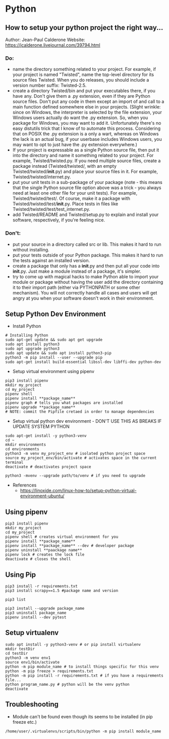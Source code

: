 # Python

## How to setup your python project the right way...
Author: Jean-Paul Calderone
Website: https://jcalderone.livejournal.com/39794.html

### Do:
* name the directory something related to your project. For example, if your project is named "Twisted", name the top-level directory for its source files Twisted. When you do releases, you should include a version number suffix: Twisted-2.5.
* create a directory Twisted/bin and put your executables there, if you have any. Don't give them a .py extension, even if they are Python source files. Don't put any code in them except an import of and call to a main function defined somewhere else in your projects. (Slight wrinkle: since on Windows, the interpreter is selected by the file extension, your Windows users actually do want the .py extension. So, when you package for Windows, you may want to add it. Unfortunately there's no easy distutils trick that I know of to automate this process. Considering that on POSIX the .py extension is a only a wart, whereas on Windows the lack is an actual bug, if your userbase includes Windows users, you may want to opt to just have the .py extension everywhere.)
* If your project is expressable as a single Python source file, then put it into the directory and name it something related to your project. For example, Twisted/twisted.py. If you need multiple source files, create a package instead (Twisted/twisted/, with an empty Twisted/twisted/__init__.py) and place your source files in it. For example, Twisted/twisted/internet.py.
* put your unit tests in a sub-package of your package (note - this means that the single Python source file option above was a trick - you always need at least one other file for your unit tests). For example, Twisted/twisted/test/. Of course, make it a package with Twisted/twisted/test/__init__.py. Place tests in files like Twisted/twisted/test/test_internet.py.
* add Twisted/README and Twisted/setup.py to explain and install your software, respectively, if you're feeling nice.

### Don't:
* put your source in a directory called src or lib. This makes it hard to run without installing.
* put your tests outside of your Python package. This makes it hard to run the tests against an installed version.
* create a package that only has a __init__.py and then put all your code into __init__.py. Just make a module instead of a package, it's simpler.
* try to come up with magical hacks to make Python able to import your module or package without having the user add the directory containing it to their import path (either via PYTHONPATH or some other mechanism). You will not correctly handle all cases and users will get angry at you when your software doesn't work in their environment.

## Setup Python Dev Environment
* Install Python
```
# Installing Python
sudo apt-get update && sudo apt get upgrade
sudo apt install python3
sudo apt upgrade python3
sudo apt update && sudo apt install python3-pip
python3 -m pip install --user --upgrade pip
sudo apt-get install build-essential libssl-dev libffi-dev python-dev
```
* Setup virtual environment using pipenv
```
pip3 install pipenv
mkdir my_project
cd my_project
pipenv shell
pipenv install **package_name**
pipenv graph # tells you what packages are installed
pipenv upgrade **package_name**
# NOTE: commit the Pipfile cretaed in order to manage dependencies
```

* Setup virtual python dev environment - DON'T USE THIS AS BREAKS IF UPDATE SYSTEM PYTHON
```
sudo apt-get install -y python3-venv
cd ~
mkdir environments
cd environments
python3 -m venv my_project_env # isolated python project space
source my_project_env/bin/activate # activates space in the current terminal
deactivate # deactivates project space

python3 -mvenv --upgrade path/to/venv # if you need to upgrade
```
  * References
    * https://linoxide.com/linux-how-to/setup-python-virtual-environment-ubuntu/

## Using pipenv
```
pip3 install pipenv
mkdir my_project
cd my_project
pipenv shell # creates virtual environment for you
pipenv install **package_name**
pipenv install **package_name** --dev # developer package
pipenv uninstall **paackage name**
pipenv lock # creates the lock file
deactivate # closes the shell
```

## Using Pip
```
pip3 install -r requirements.txt
pip3 install scrapy==1.5 #package name and version

pip3 list

pip3 install --upgrade package_name
pip3 uninstall package_name
pipenv install --dev pytest
```

## Setup virtualenv
```
sudo apt install -y python3-venv # or pip install virtualenv
mkdir testDir
cd testDir
python3 -m venv env1
source env1/bin/activate
python -m pip module_name # to install things specific for this venv
python -m pip freeze > requirements.txt
python -m pip install -r requirements.txt # if you have a requirements file...
python program_name.py # python will be the venv python
deactivate
```

## Troubleshooting
* Module can't be found even though its seems to be installed (in pip freeze etc.)
```
/home/user/.virtualenvs/scripts/bin/python -m pip install module_name
```
